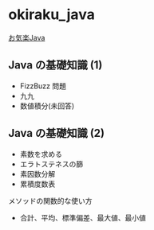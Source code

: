 # okiraku_java

[お気楽Java](http://www.nct9.ne.jp/m_hiroi/java/#begin)


## Java の基礎知識 (1)
- FizzBuzz 問題
- 九九
- 数値積分(未回答)

## Java の基礎知識 (2)
- 素数を求める
- エラトステネスの篩
- 素因数分解
- 累積度数表

メソッドの関数的な使い方
- 合計、平均、標準偏差、最大値、最小値


